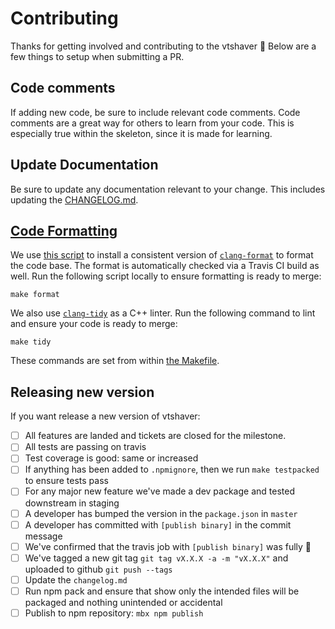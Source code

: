 # Contributing

Thanks for getting involved and contributing to the vtshaver :tada: Below are a few things to setup when submitting a PR.

## Code comments

If adding new code, be sure to include relevant code comments. Code comments are a great way for others to learn from your code. This is especially true within the skeleton, since it is made for learning.

## Update Documentation

Be sure to update any documentation relevant to your change. This includes updating the [CHANGELOG.md](https://github.com/mapbox/vtshaver/blob/master/CHANGELOG.md).

## [Code Formatting](https://github.com/mapbox/node-cpp-skel/blob/8630d9f07f5ea78b5118c4ecb2fc2f4d310c9d72/docs/extended-tour.md#clang-tools)

We use [this script](/scripts/clang-format.sh#L20) to install a consistent version of [`clang-format`](https://clang.llvm.org/docs/ClangFormat.html) to format the code base. The format is automatically checked via a Travis CI build as well. Run the following script locally to ensure formatting is ready to merge:

    make format

We also use [`clang-tidy`](https://clang.llvm.org/extra/clang-tidy/) as a C++ linter. Run the following command to lint and ensure your code is ready to merge:

	make tidy

These commands are set from within [the Makefile](./Makefile).

## Releasing new version

If you want release a new version of vtshaver:

- [ ] All features are landed and tickets are closed for the milestone.
- [ ] All tests are passing on travis
- [ ] Test coverage is good: same or increased
- [ ] If anything has been added to `.npmignore`, then we run `make testpacked` to ensure tests pass
- [ ] For any major new feature we've made a dev package and tested downstream in staging
- [ ] A developer has bumped the version in the `package.json` in `master`
- [ ] A developer has committed with `[publish binary]` in the commit message
- [ ] We've confirmed that the travis job with `[publish binary]` was fully 🍏
- [ ] We've tagged a new git tag `git tag vX.X.X -a -m "vX.X.X"` and uploaded to github `git push --tags`
- [ ] Update the `changelog.md`
- [ ] Run npm pack and ensure that show only the intended files will be packaged and nothing unintended or accidental
- [ ] Publish to npm repository: `mbx npm publish`
